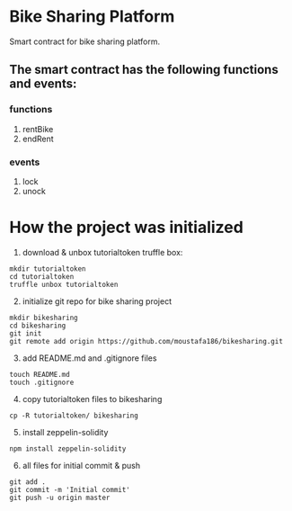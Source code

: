 # Bike Sharing Platform
Smart contract for bike sharing platform.


## The smart contract has the following functions and events:

### functions
1. rentBike
2. endRent


### events
1. lock
2. unock



# How the project was initialized
1. download & unbox tutorialtoken truffle box:
```
mkdir tutorialtoken
cd tutorialtoken
truffle unbox tutorialtoken
```

2. initialize git repo for bike sharing project
```
mkdir bikesharing
cd bikesharing
git init
git remote add origin https://github.com/moustafa186/bikesharing.git
```

3. add README.md and .gitignore files
```
touch README.md
touch .gitignore
```

4. copy tutorialtoken files to bikesharing
```
cp -R tutorialtoken/ bikesharing
```

5. install zeppelin-solidity
```
npm install zeppelin-solidity
```


6. all files for initial commit & push
```
git add .
git commit -m 'Initial commit'
git push -u origin master
```

